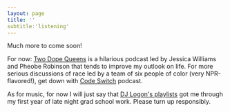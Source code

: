 ```yaml
---
layout: page
title: ''
subtitle:'listening'
---
```


Much more to come soon!  

For now: [Two Dope Queens](http://www.wnyc.org/shows/dopequeens) is a hilarious podcast led by Jessica Williams and Pheobe Robinson that tends to improve my outlook on life.  For more serious discussions of race led by a team of six people of color (very NPR-flavored!), get down with [Code Switch](http://www.npr.org/podcasts/510312/codeswitch) podcast.

As for music, for now I will just say that [DJ Logon's playlists](https://www.mixcloud.com/bestpon2foot/) got me through my first year of late night grad school work.  Please turn up responsibly.
